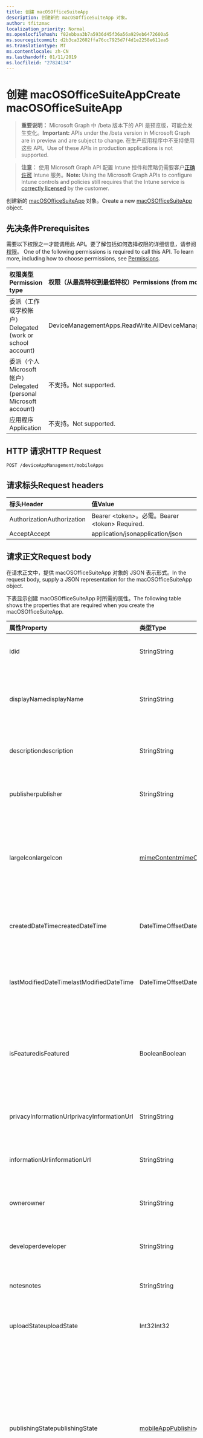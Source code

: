 ```yaml
---
title: 创建 macOSOfficeSuiteApp
description: 创建新的 macOSOfficeSuiteApp 对象。
author: tfitzmac
localization_priority: Normal
ms.openlocfilehash: f82ebbaa3b7a5936d45f36a56a929eb6472600a5
ms.sourcegitcommit: d2b3ca32602ffa76cc7925d7f4d1e2258e611ea5
ms.translationtype: MT
ms.contentlocale: zh-CN
ms.lasthandoff: 01/11/2019
ms.locfileid: "27824134"
---
```

# <a name="create-macosofficesuiteapp"></a><span data-ttu-id="d9e2b-103">创建 macOSOfficeSuiteApp</span><span class="sxs-lookup"><span data-stu-id="d9e2b-103">Create macOSOfficeSuiteApp</span></span>

> <span data-ttu-id="d9e2b-104">**重要说明：** Microsoft Graph 中 /beta 版本下的 API 是预览版，可能会发生变化。</span><span class="sxs-lookup"><span data-stu-id="d9e2b-104">**Important:** APIs under the /beta version in Microsoft Graph are in preview and are subject to change.</span></span> <span data-ttu-id="d9e2b-105">在生产应用程序中不支持使用这些 API。</span><span class="sxs-lookup"><span data-stu-id="d9e2b-105">Use of these APIs in production applications is not supported.</span></span>

> <span data-ttu-id="d9e2b-106">**注意：** 使用 Microsoft Graph API 配置 Intune 控件和策略仍需要客户[正确许可](https://go.microsoft.com/fwlink/?linkid=839381) Intune 服务。</span><span class="sxs-lookup"><span data-stu-id="d9e2b-106">**Note:** Using the Microsoft Graph APIs to configure Intune controls and policies still requires that the Intune service is [correctly licensed](https://go.microsoft.com/fwlink/?linkid=839381) by the customer.</span></span>

<span data-ttu-id="d9e2b-107">创建新的 [macOSOfficeSuiteApp](../resources/intune-apps-macosofficesuiteapp.md) 对象。</span><span class="sxs-lookup"><span data-stu-id="d9e2b-107">Create a new [macOSOfficeSuiteApp](../resources/intune-apps-macosofficesuiteapp.md) object.</span></span>
## <a name="prerequisites"></a><span data-ttu-id="d9e2b-108">先决条件</span><span class="sxs-lookup"><span data-stu-id="d9e2b-108">Prerequisites</span></span>
<span data-ttu-id="d9e2b-p102">需要以下权限之一才能调用此 API。要了解包括如何选择权限的详细信息，请参阅[权限](/graph/permissions-reference)。
</span><span class="sxs-lookup"><span data-stu-id="d9e2b-p102">One of the following permissions is required to call this API. To learn more, including how to choose permissions, see [Permissions](/graph/permissions-reference).</span></span>

|<span data-ttu-id="d9e2b-111">权限类型</span><span class="sxs-lookup"><span data-stu-id="d9e2b-111">Permission type</span></span>|<span data-ttu-id="d9e2b-112">权限（从最高特权到最低特权）</span><span class="sxs-lookup"><span data-stu-id="d9e2b-112">Permissions (from most to least privileged)</span></span>|
|:---|:---|
|<span data-ttu-id="d9e2b-113">委派（工作或学校帐户）</span><span class="sxs-lookup"><span data-stu-id="d9e2b-113">Delegated (work or school account)</span></span>|<span data-ttu-id="d9e2b-114">DeviceManagementApps.ReadWrite.All</span><span class="sxs-lookup"><span data-stu-id="d9e2b-114">DeviceManagementApps.ReadWrite.All</span></span>|
|<span data-ttu-id="d9e2b-115">委派（个人 Microsoft 帐户）</span><span class="sxs-lookup"><span data-stu-id="d9e2b-115">Delegated (personal Microsoft account)</span></span>|<span data-ttu-id="d9e2b-116">不支持。</span><span class="sxs-lookup"><span data-stu-id="d9e2b-116">Not supported.</span></span>|
|<span data-ttu-id="d9e2b-117">应用程序</span><span class="sxs-lookup"><span data-stu-id="d9e2b-117">Application</span></span>|<span data-ttu-id="d9e2b-118">不支持。</span><span class="sxs-lookup"><span data-stu-id="d9e2b-118">Not supported.</span></span>|

## <a name="http-request"></a><span data-ttu-id="d9e2b-119">HTTP 请求</span><span class="sxs-lookup"><span data-stu-id="d9e2b-119">HTTP Request</span></span>
<!-- {
  "blockType": "ignored"
}
-->
``` http
POST /deviceAppManagement/mobileApps
```

## <a name="request-headers"></a><span data-ttu-id="d9e2b-120">请求标头</span><span class="sxs-lookup"><span data-stu-id="d9e2b-120">Request headers</span></span>
|<span data-ttu-id="d9e2b-121">标头</span><span class="sxs-lookup"><span data-stu-id="d9e2b-121">Header</span></span>|<span data-ttu-id="d9e2b-122">值</span><span class="sxs-lookup"><span data-stu-id="d9e2b-122">Value</span></span>|
|:---|:---|
|<span data-ttu-id="d9e2b-123">Authorization</span><span class="sxs-lookup"><span data-stu-id="d9e2b-123">Authorization</span></span>|<span data-ttu-id="d9e2b-124">Bearer &lt;token&gt;。必需。</span><span class="sxs-lookup"><span data-stu-id="d9e2b-124">Bearer &lt;token&gt; Required.</span></span>|
|<span data-ttu-id="d9e2b-125">Accept</span><span class="sxs-lookup"><span data-stu-id="d9e2b-125">Accept</span></span>|<span data-ttu-id="d9e2b-126">application/json</span><span class="sxs-lookup"><span data-stu-id="d9e2b-126">application/json</span></span>|

## <a name="request-body"></a><span data-ttu-id="d9e2b-127">请求正文</span><span class="sxs-lookup"><span data-stu-id="d9e2b-127">Request body</span></span>
<span data-ttu-id="d9e2b-128">在请求正文中，提供 macOSOfficeSuiteApp 对象的 JSON 表示形式。</span><span class="sxs-lookup"><span data-stu-id="d9e2b-128">In the request body, supply a JSON representation for the macOSOfficeSuiteApp object.</span></span>

<span data-ttu-id="d9e2b-129">下表显示创建 macOSOfficeSuiteApp 时所需的属性。</span><span class="sxs-lookup"><span data-stu-id="d9e2b-129">The following table shows the properties that are required when you create the macOSOfficeSuiteApp.</span></span>

|<span data-ttu-id="d9e2b-130">属性</span><span class="sxs-lookup"><span data-stu-id="d9e2b-130">Property</span></span>|<span data-ttu-id="d9e2b-131">类型</span><span class="sxs-lookup"><span data-stu-id="d9e2b-131">Type</span></span>|<span data-ttu-id="d9e2b-132">说明</span><span class="sxs-lookup"><span data-stu-id="d9e2b-132">Description</span></span>|
|:---|:---|:---|
|<span data-ttu-id="d9e2b-133">id</span><span class="sxs-lookup"><span data-stu-id="d9e2b-133">id</span></span>|<span data-ttu-id="d9e2b-134">String</span><span class="sxs-lookup"><span data-stu-id="d9e2b-134">String</span></span>|<span data-ttu-id="d9e2b-135">实体的键。</span><span class="sxs-lookup"><span data-stu-id="d9e2b-135">Key of the entity.</span></span> <span data-ttu-id="d9e2b-136">继承自 [mobileApp](../resources/intune-apps-mobileapp.md)</span><span class="sxs-lookup"><span data-stu-id="d9e2b-136">Inherited from [mobileApp](../resources/intune-apps-mobileapp.md)</span></span>|
|<span data-ttu-id="d9e2b-137">displayName</span><span class="sxs-lookup"><span data-stu-id="d9e2b-137">displayName</span></span>|<span data-ttu-id="d9e2b-138">String</span><span class="sxs-lookup"><span data-stu-id="d9e2b-138">String</span></span>|<span data-ttu-id="d9e2b-139">管理员提供或导入的应用标题。</span><span class="sxs-lookup"><span data-stu-id="d9e2b-139">The admin provided or imported title of the app.</span></span> <span data-ttu-id="d9e2b-140">继承自 [mobileApp](../resources/intune-apps-mobileapp.md)</span><span class="sxs-lookup"><span data-stu-id="d9e2b-140">Inherited from [mobileApp](../resources/intune-apps-mobileapp.md)</span></span>|
|<span data-ttu-id="d9e2b-141">description</span><span class="sxs-lookup"><span data-stu-id="d9e2b-141">description</span></span>|<span data-ttu-id="d9e2b-142">String</span><span class="sxs-lookup"><span data-stu-id="d9e2b-142">String</span></span>|<span data-ttu-id="d9e2b-143">应用的说明。</span><span class="sxs-lookup"><span data-stu-id="d9e2b-143">The description of the app.</span></span> <span data-ttu-id="d9e2b-144">继承自 [mobileApp](../resources/intune-apps-mobileapp.md)</span><span class="sxs-lookup"><span data-stu-id="d9e2b-144">Inherited from [mobileApp](../resources/intune-apps-mobileapp.md)</span></span>|
|<span data-ttu-id="d9e2b-145">publisher</span><span class="sxs-lookup"><span data-stu-id="d9e2b-145">publisher</span></span>|<span data-ttu-id="d9e2b-146">String</span><span class="sxs-lookup"><span data-stu-id="d9e2b-146">String</span></span>|<span data-ttu-id="d9e2b-147">应用的发布者。</span><span class="sxs-lookup"><span data-stu-id="d9e2b-147">The publisher of the app.</span></span> <span data-ttu-id="d9e2b-148">继承自 [mobileApp](../resources/intune-apps-mobileapp.md)</span><span class="sxs-lookup"><span data-stu-id="d9e2b-148">Inherited from [mobileApp](../resources/intune-apps-mobileapp.md)</span></span>|
|<span data-ttu-id="d9e2b-149">largeIcon</span><span class="sxs-lookup"><span data-stu-id="d9e2b-149">largeIcon</span></span>|[<span data-ttu-id="d9e2b-150">mimeContent</span><span class="sxs-lookup"><span data-stu-id="d9e2b-150">mimeContent</span></span>](../resources/intune-shared-mimecontent.md)|<span data-ttu-id="d9e2b-151">要显示在应用详细信息中并用于图标上传的大图标。</span><span class="sxs-lookup"><span data-stu-id="d9e2b-151">The large icon, to be displayed in the app details and used for upload of the icon.</span></span> <span data-ttu-id="d9e2b-152">继承自 [mobileApp](../resources/intune-apps-mobileapp.md)</span><span class="sxs-lookup"><span data-stu-id="d9e2b-152">Inherited from [mobileApp](../resources/intune-apps-mobileapp.md)</span></span>|
|<span data-ttu-id="d9e2b-153">createdDateTime</span><span class="sxs-lookup"><span data-stu-id="d9e2b-153">createdDateTime</span></span>|<span data-ttu-id="d9e2b-154">DateTimeOffset</span><span class="sxs-lookup"><span data-stu-id="d9e2b-154">DateTimeOffset</span></span>|<span data-ttu-id="d9e2b-155">创建应用的日期和时间。</span><span class="sxs-lookup"><span data-stu-id="d9e2b-155">The date and time the app was created.</span></span> <span data-ttu-id="d9e2b-156">继承自 [mobileApp](../resources/intune-apps-mobileapp.md)</span><span class="sxs-lookup"><span data-stu-id="d9e2b-156">Inherited from [mobileApp](../resources/intune-apps-mobileapp.md)</span></span>|
|<span data-ttu-id="d9e2b-157">lastModifiedDateTime</span><span class="sxs-lookup"><span data-stu-id="d9e2b-157">lastModifiedDateTime</span></span>|<span data-ttu-id="d9e2b-158">DateTimeOffset</span><span class="sxs-lookup"><span data-stu-id="d9e2b-158">DateTimeOffset</span></span>|<span data-ttu-id="d9e2b-159">上次修改应用的日期和时间。</span><span class="sxs-lookup"><span data-stu-id="d9e2b-159">The date and time the app was last modified.</span></span> <span data-ttu-id="d9e2b-160">继承自 [mobileApp](../resources/intune-apps-mobileapp.md)</span><span class="sxs-lookup"><span data-stu-id="d9e2b-160">Inherited from [mobileApp](../resources/intune-apps-mobileapp.md)</span></span>|
|<span data-ttu-id="d9e2b-161">isFeatured</span><span class="sxs-lookup"><span data-stu-id="d9e2b-161">isFeatured</span></span>|<span data-ttu-id="d9e2b-162">Boolean</span><span class="sxs-lookup"><span data-stu-id="d9e2b-162">Boolean</span></span>|<span data-ttu-id="d9e2b-163">指示应用是否被管理员标记为特色的值。继承自 [mobileApp](../resources/intune-apps-mobileapp.md)</span><span class="sxs-lookup"><span data-stu-id="d9e2b-163">The value indicating whether the app is marked as featured by the admin. Inherited from [mobileApp](../resources/intune-apps-mobileapp.md)</span></span>|
|<span data-ttu-id="d9e2b-164">privacyInformationUrl</span><span class="sxs-lookup"><span data-stu-id="d9e2b-164">privacyInformationUrl</span></span>|<span data-ttu-id="d9e2b-165">String</span><span class="sxs-lookup"><span data-stu-id="d9e2b-165">String</span></span>|<span data-ttu-id="d9e2b-166">隐私声明 Url。</span><span class="sxs-lookup"><span data-stu-id="d9e2b-166">The privacy statement Url.</span></span> <span data-ttu-id="d9e2b-167">继承自 [mobileApp](../resources/intune-apps-mobileapp.md)</span><span class="sxs-lookup"><span data-stu-id="d9e2b-167">Inherited from [mobileApp](../resources/intune-apps-mobileapp.md)</span></span>|
|<span data-ttu-id="d9e2b-168">informationUrl</span><span class="sxs-lookup"><span data-stu-id="d9e2b-168">informationUrl</span></span>|<span data-ttu-id="d9e2b-169">String</span><span class="sxs-lookup"><span data-stu-id="d9e2b-169">String</span></span>|<span data-ttu-id="d9e2b-170">详细信息 Url。</span><span class="sxs-lookup"><span data-stu-id="d9e2b-170">The more information Url.</span></span> <span data-ttu-id="d9e2b-171">继承自 [mobileApp](../resources/intune-apps-mobileapp.md)</span><span class="sxs-lookup"><span data-stu-id="d9e2b-171">Inherited from [mobileApp](../resources/intune-apps-mobileapp.md)</span></span>|
|<span data-ttu-id="d9e2b-172">owner</span><span class="sxs-lookup"><span data-stu-id="d9e2b-172">owner</span></span>|<span data-ttu-id="d9e2b-173">String</span><span class="sxs-lookup"><span data-stu-id="d9e2b-173">String</span></span>|<span data-ttu-id="d9e2b-174">应用的所有者。</span><span class="sxs-lookup"><span data-stu-id="d9e2b-174">The owner of the app.</span></span> <span data-ttu-id="d9e2b-175">继承自 [mobileApp](../resources/intune-apps-mobileapp.md)</span><span class="sxs-lookup"><span data-stu-id="d9e2b-175">Inherited from [mobileApp](../resources/intune-apps-mobileapp.md)</span></span>|
|<span data-ttu-id="d9e2b-176">developer</span><span class="sxs-lookup"><span data-stu-id="d9e2b-176">developer</span></span>|<span data-ttu-id="d9e2b-177">String</span><span class="sxs-lookup"><span data-stu-id="d9e2b-177">String</span></span>|<span data-ttu-id="d9e2b-178">应用的开发者。</span><span class="sxs-lookup"><span data-stu-id="d9e2b-178">The developer of the app.</span></span> <span data-ttu-id="d9e2b-179">继承自 [mobileApp](../resources/intune-apps-mobileapp.md)</span><span class="sxs-lookup"><span data-stu-id="d9e2b-179">Inherited from [mobileApp](../resources/intune-apps-mobileapp.md)</span></span>|
|<span data-ttu-id="d9e2b-180">notes</span><span class="sxs-lookup"><span data-stu-id="d9e2b-180">notes</span></span>|<span data-ttu-id="d9e2b-181">String</span><span class="sxs-lookup"><span data-stu-id="d9e2b-181">String</span></span>|<span data-ttu-id="d9e2b-182">应用的备注。</span><span class="sxs-lookup"><span data-stu-id="d9e2b-182">Notes for the app.</span></span> <span data-ttu-id="d9e2b-183">继承自 [mobileApp](../resources/intune-apps-mobileapp.md)</span><span class="sxs-lookup"><span data-stu-id="d9e2b-183">Inherited from [mobileApp](../resources/intune-apps-mobileapp.md)</span></span>|
|<span data-ttu-id="d9e2b-184">uploadState</span><span class="sxs-lookup"><span data-stu-id="d9e2b-184">uploadState</span></span>|<span data-ttu-id="d9e2b-185">Int32</span><span class="sxs-lookup"><span data-stu-id="d9e2b-185">Int32</span></span>|<span data-ttu-id="d9e2b-186">上载状态。</span><span class="sxs-lookup"><span data-stu-id="d9e2b-186">The upload state.</span></span> <span data-ttu-id="d9e2b-187">继承自 [mobileApp](../resources/intune-apps-mobileapp.md)</span><span class="sxs-lookup"><span data-stu-id="d9e2b-187">Inherited from [mobileApp](../resources/intune-apps-mobileapp.md)</span></span>|
|<span data-ttu-id="d9e2b-188">publishingState</span><span class="sxs-lookup"><span data-stu-id="d9e2b-188">publishingState</span></span>|[<span data-ttu-id="d9e2b-189">mobileAppPublishingState</span><span class="sxs-lookup"><span data-stu-id="d9e2b-189">mobileAppPublishingState</span></span>](../resources/intune-apps-mobileapppublishingstate.md)|<span data-ttu-id="d9e2b-190">应用的发布状态。</span><span class="sxs-lookup"><span data-stu-id="d9e2b-190">The publishing state for the app.</span></span> <span data-ttu-id="d9e2b-191">除非应用已发布，否则无法分配应用。</span><span class="sxs-lookup"><span data-stu-id="d9e2b-191">The app cannot be assigned unless the app is published.</span></span> <span data-ttu-id="d9e2b-192">继承自[mobileApp](../resources/intune-apps-mobileapp.md)。</span><span class="sxs-lookup"><span data-stu-id="d9e2b-192">Inherited from [mobileApp](../resources/intune-apps-mobileapp.md).</span></span> <span data-ttu-id="d9e2b-193">可取值为：`notPublished`、`processing`、`published`。</span><span class="sxs-lookup"><span data-stu-id="d9e2b-193">Possible values are: `notPublished`, `processing`, `published`.</span></span>|



## <a name="response"></a><span data-ttu-id="d9e2b-194">响应</span><span class="sxs-lookup"><span data-stu-id="d9e2b-194">Response</span></span>
<span data-ttu-id="d9e2b-195">如果成功，此方法会在响应正文中返回 `201 Created` 响应代码和 [macOSOfficeSuiteApp](../resources/intune-apps-macosofficesuiteapp.md) 对象。</span><span class="sxs-lookup"><span data-stu-id="d9e2b-195">If successful, this method returns a `201 Created` response code and a [macOSOfficeSuiteApp](../resources/intune-apps-macosofficesuiteapp.md) object in the response body.</span></span>

## <a name="example"></a><span data-ttu-id="d9e2b-196">示例</span><span class="sxs-lookup"><span data-stu-id="d9e2b-196">Example</span></span>
### <a name="request"></a><span data-ttu-id="d9e2b-197">请求</span><span class="sxs-lookup"><span data-stu-id="d9e2b-197">Request</span></span>
<span data-ttu-id="d9e2b-198">下面是一个请求示例。</span><span class="sxs-lookup"><span data-stu-id="d9e2b-198">Here is an example of the request.</span></span>
``` http
POST https://graph.microsoft.com/beta/deviceAppManagement/mobileApps
Content-type: application/json
Content-length: 670

{
  "@odata.type": "#microsoft.graph.macOSOfficeSuiteApp",
  "displayName": "Display Name value",
  "description": "Description value",
  "publisher": "Publisher value",
  "largeIcon": {
    "@odata.type": "microsoft.graph.mimeContent",
    "type": "Type value",
    "value": "dmFsdWU="
  },
  "lastModifiedDateTime": "2017-01-01T00:00:35.1329464-08:00",
  "isFeatured": true,
  "privacyInformationUrl": "https://example.com/privacyInformationUrl/",
  "informationUrl": "https://example.com/informationUrl/",
  "owner": "Owner value",
  "developer": "Developer value",
  "notes": "Notes value",
  "uploadState": 11,
  "publishingState": "processing"
}
```

### <a name="response"></a><span data-ttu-id="d9e2b-199">响应</span><span class="sxs-lookup"><span data-stu-id="d9e2b-199">Response</span></span>
<span data-ttu-id="d9e2b-p117">下面是一个响应示例。注意：为了简单起见，可能会将此处所示的响应对象截断。将从实际调用中返回所有属性。</span><span class="sxs-lookup"><span data-stu-id="d9e2b-p117">Here is an example of the response. Note: The response object shown here may be truncated for brevity. All of the properties will be returned from an actual call.</span></span>
``` http
HTTP/1.1 201 Created
Content-Type: application/json
Content-Length: 778

{
  "@odata.type": "#microsoft.graph.macOSOfficeSuiteApp",
  "id": "bf39e35d-e35d-bf39-5de3-39bf5de339bf",
  "displayName": "Display Name value",
  "description": "Description value",
  "publisher": "Publisher value",
  "largeIcon": {
    "@odata.type": "microsoft.graph.mimeContent",
    "type": "Type value",
    "value": "dmFsdWU="
  },
  "createdDateTime": "2017-01-01T00:02:43.5775965-08:00",
  "lastModifiedDateTime": "2017-01-01T00:00:35.1329464-08:00",
  "isFeatured": true,
  "privacyInformationUrl": "https://example.com/privacyInformationUrl/",
  "informationUrl": "https://example.com/informationUrl/",
  "owner": "Owner value",
  "developer": "Developer value",
  "notes": "Notes value",
  "uploadState": 11,
  "publishingState": "processing"
}
```






